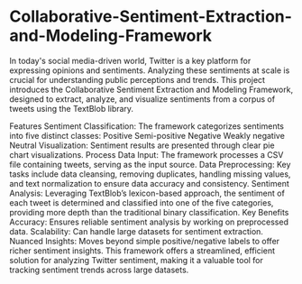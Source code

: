 # Collaborative-Sentiment-Extraction-and-Modeling-Framework
In today's social media-driven world, Twitter is a key platform for expressing opinions and sentiments. Analyzing these sentiments at scale is crucial for understanding public perceptions and trends. This project introduces the Collaborative Sentiment Extraction and Modeling Framework, designed to extract, analyze, and visualize sentiments from a corpus of tweets using the TextBlob library.

Features
Sentiment Classification: The framework categorizes sentiments into five distinct classes:
Positive
Semi-positive
Negative
Weakly negative
Neutral
Visualization: Sentiment results are presented through clear pie chart visualizations.
Process
Data Input: The framework processes a CSV file containing tweets, serving as the input source.
Data Preprocessing: Key tasks include data cleansing, removing duplicates, handling missing values, and text normalization to ensure data accuracy and consistency.
Sentiment Analysis: Leveraging TextBlob’s lexicon-based approach, the sentiment of each tweet is determined and classified into one of the five categories, providing more depth than the traditional binary classification.
Key Benefits
Accuracy: Ensures reliable sentiment analysis by working on preprocessed data.
Scalability: Can handle large datasets for sentiment extraction.
Nuanced Insights: Moves beyond simple positive/negative labels to offer richer sentiment insights.
This framework offers a streamlined, efficient solution for analyzing Twitter sentiment, making it a valuable tool for tracking sentiment trends across large datasets.

